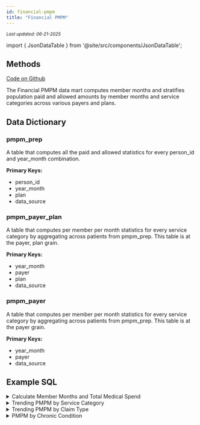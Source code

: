 ```yaml
---
id: financial-pmpm
title: "Financial PMPM"
---
```

<div style={{ marginTop: "-2rem", marginBottom: "1.5rem" }}>
  <small><em>Last updated: 06-21-2025</em></small>
</div>

import { JsonDataTable } from '@site/src/components/JsonDataTable';

## Methods

[Code on Github](https://github.com/tuva-health/tuva/tree/main/models/financial_pmpm)

The Financial PMPM data mart computes member months and stratifies population paid and allowed amounts by member months and service categories across various payers and plans.

## Data Dictionary

### pmpm_prep

A table that computes all the paid and allowed statistics for every person_id and year_month combination.

**Primary Keys:**
  * person_id 
  * year_month
  * plan 
  * data_source

<JsonDataTable jsonPath="nodes.model\.the_tuva_project\.financial_pmpm__pmpm_prep.columns" />

### pmpm_payer_plan

A table that computes per member per month statistics for every service category by aggregating across patients from pmpm_prep. This table is at the payer, plan grain.

**Primary Keys:**
  * year_month 
  * payer 
  * plan 
  * data_source

<JsonDataTable jsonPath="nodes.model\.the_tuva_project\.financial_pmpm__pmpm_payer_plan.columns" />

### pmpm_payer

A table that computes per member per month statistics for every service category by aggregating across patients from pmpm_prep. This table is at the payer grain.

**Primary Keys:**
  * year_month 
  * payer
  * data_source

<JsonDataTable jsonPath="nodes.model\.the_tuva_project\.financial_pmpm__pmpm_payer.columns" />

## Example SQL

<details>
  <summary>Calculate Member Months and Total Medical Spend</summary>

```sql
select
      data_source
    , year_month
    , cast(sum(medical_paid) as decimal(18,2)) as medical_paid
    , count(*) as member_months
    , cast(sum(medical_paid)/count(*) as decimal(18,2)) as pmpm
from financial_pmpm.pmpm_prep
group by
      data_source
    , year_month
order by
      data_source
    , year_month;
```
</details>

<details>
  <summary>Trending PMPM by Service Category</summary>

The pmpm table already breaks out pmpm by service category and groups it at the member month level.

```sql
select *
from financial_pmpm.pmpm_payer
order by year_month;
```
</details>

<details>
  <summary>Trending PMPM by Claim Type</summary>

Here we calculate PMPM manually by counting member months and joining payments by claim type to them.

```sql
with member_month as (
    select
          data_source
        , year_month
        , count(*) as member_months
    from core.member_months
    group by
          data_source
        , year_month
)

, medical_claims as (
    select
          mc.data_source
        , to_char(mc.claim_start_date, 'yyyymm') as year_month
        , mc.claim_type
        , cast(sum(mc.paid_amount) as decimal(18, 2)) as paid_amount
    from core.medical_claim as mc
    inner join core.member_months as mm
      on mc.person_id = mm.person_id
      and mc.data_source = mm.data_source
      and to_char(mc.claim_start_date, 'yyyymm') = mm.year_month
    group by
          mc.data_source
        , to_char(mc.claim_start_date, 'yyyymm')
        , mc.claim_type
)

select
      mm.data_source
    , mm.year_month
    , mc.claim_type
    , mc.paid_amount
    , mm.member_months
    , cast(mc.paid_amount / mm.member_months as decimal(18, 2)) as pmpm_claim_type
from member_month as mm
left join medical_claims as mc
  on mm.data_source = mc.data_source
  and mm.year_month = mc.year_month
order by
      mm.data_source
    , mm.year_month
    , mc.claim_type;

```
</details>


<details>
  <summary>PMPM by Chronic Condition</summary>

Here we calculate PMPM by chronic condition. Since members can and do have more than one chronic condition, payments and members months are duplicated. This is useful for comparing spend across chronic conditions, but should be used with caution given the duplication across conditions.

```sql
with chronic_condition_members as (
    select distinct
        person_id
    from chronic_conditions.tuva_chronic_conditions_long
)

, chronic_conditions as (
    select
          person_id
        , condition
    from chronic_conditions.tuva_chronic_conditions_long

    union

    select
          p.person_id
        , 'No Chronic Conditions' as condition
    from core.patient as p
    left join chronic_condition_members as ccm
      on p.person_id = ccm.person_id
    where ccm.person_id is null
)

, medical_claims as (
    select
          mc.data_source
        , mc.person_id
        , to_char(mc.claim_start_date, 'yyyymm') as year_month
        , cast(sum(mc.paid_amount) as decimal(18, 2)) as paid_amount
    from core.medical_claim as mc
    inner join core.member_months as mm
      on mc.person_id = mm.person_id
      and mc.data_source = mm.data_source
      and to_char(mc.claim_start_date, 'yyyymm') = mm.year_month
    group by
          mc.data_source
        , mc.person_id
        , to_char(mc.claim_start_date, 'yyyymm')
)

select
      mm.data_source
    , cc.condition
    , count(*) as member_months
    , sum(mc.paid_amount) as paid_amount
    , cast(sum(mc.paid_amount) / count(*) as decimal(18, 2)) as medical_pmpm
from core.member_months as mm
left join chronic_conditions as cc
  on mm.person_id = cc.person_id
left join medical_claims as mc
  on mm.person_id = mc.person_id
  and mm.year_month = mc.year_month
  and mm.data_source = mc.data_source
group by
      mm.data_source
    , cc.condition
order by
    member_months desc;

```
</details>